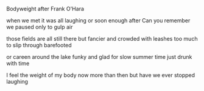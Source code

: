 Bodyweight
after Frank O'Hara

when we met it was all laughing
or soon enough after Can you remember
we paused only to gulp air

those fields are all still there
but fancier and crowded with leashes
too much to slip through barefooted

or careen around the lake
funky and glad for slow summer time
just drunk with time

I feel the weight of my body now
more than then but have
we ever stopped laughing
